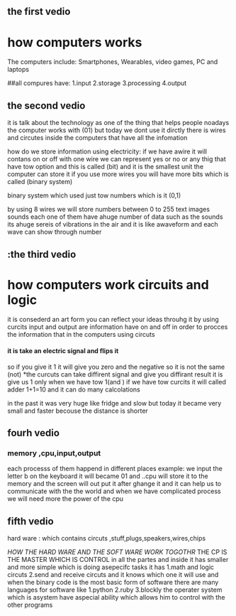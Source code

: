  ## the first vedio
 # how computers works
The computers include: 
Smartphones, Wearables, video games, PC and laptops

##all compures have:
1.input
2.storage
3.processing
4.output


 ## the second vedio
it is talk about the technology as one of the thing that helps people noadays
the computer works with (01) but today we dont use it dirctly 
there is wires and circutes inside the computers that have all the infomation 


how do we store information using electricity:
if we have awire it will contans on or off with one wire we can represent yes or no or any thig that have tow option
and this is called (bit) and it is the smallest unit the computer can store it 
if you use more wires you will have more bits which is called (binary system)

binary system which used just tow numbers which is it (0,1)


by using 8 wires we will store numbers between 0 to 255
text images sounds each one of them have ahuge number of data such as the sounds its ahuge sereis of vibrations in the air and it is like awaveform and each wave can show through number 

## :the third vedio
# how computers work circuits and logic 
it is consederd an art form you can reflect your ideas throuhg it by using curcits 
input and output are information have on and off in order to procces the information that in the computers using circuts 
#### it is take an electric signal and flips it 
so if you give it 1 it will give you zero and the negative so it is not the same (not)
*the curcuts can take diffirent signal and give you diffirant result 
it is give us 1 only when we have tow 1(and )
if we have tow curcits it will called  adder 1+1=10
and it can do many calcolations

in the past it was very huge like fridge and slow 
but today it became very small and faster becouse the distance is shorter 

## fourh vedio
### memory ,cpu,input,output 
each processs of them happend in different places 
example:
we input the letter b on the keyboard it will became 01 and ..cpu  will store it to the memory and the screen will out put it after ghange it 
and it can help us to communicate with the the world and when we have complicated process we will need more the power of the cpu 
## fifth vedio
hard ware : which contains circuts ,stuff,plugs,speakers,wires,chips

*HOW THE HARD WARE AND THE SOFT WARE WORK TOGOTHR*
THE CP IS THE MASTER WHICH IS CONTROL in all the partes  and inside it has smaller and more simple which is doing asepecifc tasks
it has 
1.math and logic circuts 
2.send and receive circuts
and it knows which one it will use and when 
the binary code is the most basic form of software
there are many languages for software like 
1.python
2.ruby
3.blockly
the operater system which is asystem have aspecial ability which allows him to control with the other programs





















